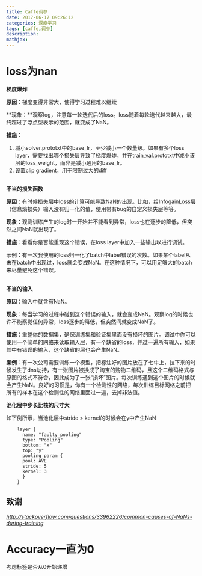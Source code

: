 ```yaml
---
title: Caffe调参
date: 2017-06-17 09:26:12
categories: 深度学习
tags: [caffe,调参]
description:
mathjax:
---
```


# loss为nan

**梯度爆炸**

**原因**：梯度变得非常大，使得学习过程难以继续

**现象：**观察log，注意每一轮迭代后的loss。loss随着每轮迭代越来越大，最终超过了浮点型表示的范围，就变成了NaN。

**措施**： 

1. 减小solver.prototxt中的base_lr，至少减小一个数量级。如果有多个loss layer，需要找出哪个损失层导致了梯度爆炸，并在train_val.prototxt中减小该层的loss_weight，而非是减小通用的base_lr。 
2. 设置clip gradient，用于限制过大的diff

## 

**不当的损失函数**

**原因**：有时候损失层中loss的计算可能导致NaN的出现。比如，给InfogainLoss层（信息熵损失）输入没有归一化的值，使用带有bug的自定义损失层等等。

**现象**：观测训练产生的log时一开始并不能看到异常，loss也在逐步的降低，但突然之间NaN就出现了。

**措施**：看看你是否能重现这个错误，在loss layer中加入一些输出以进行调试。

示例：有一次我使用的loss归一化了batch中label错误的次数。如果某个label从未在batch中出现过，loss就会变成NaN。在这种情况下，可以用足够大的batch来尽量避免这个错误。

## 

**不当的输入**

**原因**：输入中就含有NaN。

**现象**：每当学习的过程中碰到这个错误的输入，就会变成NaN。观察log的时候也许不能察觉任何异常，loss逐步的降低，但突然间就变成NaN了。

**措施**：重整你的数据集，确保训练集和验证集里面没有损坏的图片。调试中你可以使用一个简单的网络来读取输入层，有一个缺省的loss，并过一遍所有输入，如果其中有错误的输入，这个缺省的层也会产生NaN。

**案例**：有一次公司需要训练一个模型，把标注好的图片放在了七牛上，拉下来的时候发生了dns劫持，有一张图片被换成了淘宝的购物二维码，且这个二维码格式与原图的格式不符合，因此成为了一张“损坏”图片。每次训练遇到这个图片的时候就会产生NaN。良好的习惯是，你有一个检测性的网络，每次训练目标网络之前把所有的样本在这个检测性的网络里面过一遍，去掉非法值。

**池化层中步长比核的尺寸大**

如下例所示，当池化层中stride > kernel的时候会在y中产生NaN

```
    layer {
      name: "faulty_pooling"
      type: "Pooling"
      bottom: "x"
      top: "y"
      pooling_param {
      pool: AVE
      stride: 5
      kernel: 3
      }
    }
```

## 致谢

*http://stackoverflow.com/questions/33962226/common-causes-of-NaNs-during-training*



# Accuracy一直为0

考虑标签是否从0开始递增

